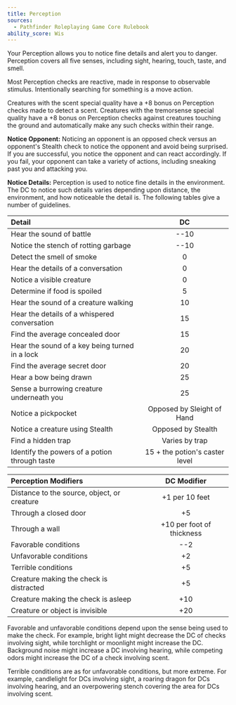 ```yaml
---
title: Perception
sources:
  - Pathfinder Roleplaying Game Core Rulebook
ability_score: Wis
---
```


Your Perception allows you to notice fine details and alert you to danger. Perception covers all five senses, including sight, hearing, touch, taste, and smell.

Most Perception checks are reactive, made in response to observable stimulus. Intentionally searching for something is a move action.

Creatures with the scent special quality have a +8 bonus on Perception checks made to detect a scent. Creatures with the tremorsense special quality have a +8 bonus on Perception checks against creatures touching the ground and automatically make any such checks within their range.

**Notice Opponent:** Noticing an opponent is an opposed check versus an opponent's Stealth check to notice the opponent and avoid being surprised. If you are successful, you notice the opponent and can react accordingly. If you fail, your opponent can take a variety of actions, including sneaking past you and attacking you.

**Notice Details:** Perception is used to notice fine details in the environment. The DC to notice such details varies depending upon distance, the environment, and how noticeable the detail is. The following tables give a number of guidelines.

| Detail                                         |               DC               |
|:-----------------------------------------------|:------------------------------:|
| Hear the sound of battle                       |              --10              |
| Notice the stench of rotting garbage           |              --10              |
| Detect the smell of smoke                      |               0                |
| Hear the details of a conversation             |               0                |
| Notice a visible creature                      |               0                |
| Determine if food is spoiled                   |               5                |
| Hear the sound of a creature walking           |               10               |
| Hear the details of a whispered conversation   |               15               |
| Find the average concealed door                |               15               |
| Hear the sound of a key being turned in a lock |               20               |
| Find the average secret door                   |               20               |
| Hear a bow being drawn                         |               25               |
| Sense a burrowing creature underneath you      |               25               |
| Notice a pickpocket                            |   Opposed by Sleight of Hand   |
| Notice a creature using Stealth                |       Opposed by Stealth       |
| Find a hidden trap                             |         Varies by trap         |
| Identify the powers of a potion through taste  | 15 + the potion's caster level |

| Perception Modifiers                        |        DC Modifier        |
|:--------------------------------------------|:-------------------------:|
| Distance to the source, object, or creature |      +1 per 10 feet       |
| Through a closed door                       |            +5             |
| Through a wall                              | +10 per foot of thickness |
| Favorable conditions                        |            --2            |
| Unfavorable conditions                      |            +2             |
| Terrible conditions                         |            +5             |
| Creature making the check is distracted     |            +5             |
| Creature making the check is asleep         |            +10            |
| Creature or object is invisible             |            +20            |

Favorable and unfavorable conditions depend upon the sense being used to make the check. For example, bright light might decrease the DC of checks involving sight, while torchlight or moonlight might increase the DC. Background noise might increase a DC involving hearing, while competing odors might increase the DC of a check involving scent.

Terrible conditions are as for unfavorable conditions, but more extreme. For example, candlelight for DCs involving sight, a roaring dragon for DCs involving hearing, and an overpowering stench covering the area for DCs involving scent.

